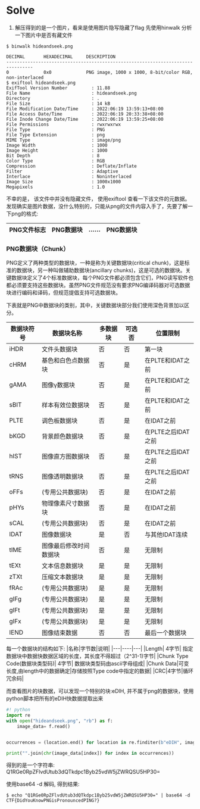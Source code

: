 # Solve

1. 解压得到的是一个图片，看来是使用图片隐写隐藏了flag
先使用hinwalk 分析一下图片中是否有藏文件
```shell
$ binwalk hideandseek.png 

DECIMAL       HEXADECIMAL     DESCRIPTION
--------------------------------------------------------------------------------
0             0x0             PNG image, 1000 x 1000, 8-bit/color RGB, non-interlaced
$ exiftool hideandseek.png
ExifTool Version Number         : 11.88
File Name                       : hideandseek.png
Directory                       : .
File Size                       : 14 kB
File Modification Date/Time     : 2022:06:19 13:59:13+08:00
File Access Date/Time           : 2022:06:19 20:33:38+08:00
File Inode Change Date/Time     : 2022:06:19 13:59:25+08:00
File Permissions                : rwxrwxrwx
File Type                       : PNG
File Type Extension             : png
MIME Type                       : image/png
Image Width                     : 1000
Image Height                    : 1000
Bit Depth                       : 8
Color Type                      : RGB
Compression                     : Deflate/Inflate
Filter                          : Adaptive
Interlace                       : Noninterlaced
Image Size                      : 1000x1000
Megapixels                      : 1.0
```
不幸的是， 该文件中并没有隐藏文件，
使用exiftool 查看一下该文件的元数据。 发现确实是图片数据，没什么特别的，只能从png的文件内容入手了，先要了解一下png的格式:

|PNG文件标志|PNG数据块|……|PNG数据块|
|----|----|----|----| 

### PNG数据块（Chunk）

PNG定义了两种类型的数据块，一种是称为关键数据块(critical chunk)，这是标准的数据块，另一种叫做辅助数据块(ancillary chunks)，这是可选的数据块。关键数据块定义了4个标准数据块，每个PNG文件都必须包含它们，PNG读写软件也都必须要支持这些数据块。虽然PNG文件规范没有要求PNG编译码器对可选数据块进行编码和译码，但规范提倡支持可选数据块。

下表就是PNG中数据块的类别，其中，关键数据块部分我们使用深色背景加以区分。

|数据块符号|数据块名称|多数据块|可选否|位置限制|
|----|----|----|----|----|
|iHDR|文件头数据块|否|否|第一块|
|cHRM|基色和白色点数据块|否|是|在PLTE和IDAT之前|
|gAMA|图像γ数据块|否|是|在PLTE和IDAT之前|
|sBIT|样本有效位数据块|否|是|在PLTE和IDAT之前|
|PLTE|调色板数据块|否|是|在IDAT之前|
|bKGD|背景颜色数据块|否|是|在PLTE之后IDAT之前|
|hIST|图像直方图数据块|否|是|在PLTE之后IDAT之前|
|tRNS|图像透明数据块|否|是|在PLTE之后IDAT之前|
|oFFs|(专用公共数据块)|否|是|在IDAT之前|
|pHYs|物理像素尺寸数据块|否|是|在IDAT之前|
|sCAL|(专用公共数据块)|否|是|在IDAT之前|
|IDAT|图像数据块|是|否|与其他IDAT连续|
|tIME|图像最后修改时间数据块|否|是|无限制|
|tEXt|文本信息数据块|是|是|无限制|
|zTXt|压缩文本数据块|是|是|无限制|
|fRAc|(专用公共数据块)|是|是|无限制|
|gIFg|(专用公共数据块)|是|是|无限制|
|gIFt|(专用公共数据块)|是|是|无限制|
|gIFx|(专用公共数据块)|是|是|无限制|
|IEND|图像结束数据|否|否|最后一个数据块| 

每一个数据块的结构如下:
|名称|字节数|说明|
|---|----|---|
|Length| 4字节| 指定数据块中数据快数据区域的长度，其长度不得超过（2^31-1)字节|
|Chunk Type Code(数据块类型码)| 4字节| 数据块类型码由ascii字母组成|
|Chunk Data|可变长度,由length中的数据确定|存储按照Type code中指定的数据|
|CRC|4字节|循环冗余码|

而查看图片的块数据，可以发现一个特别的块:eDIH, 并不属于png的数据块，使用python脚本把所有的eDIH快数据提取出来

```python
#! python
import re
with open("hideandseek.png", "rb") as f:
    image_data= f.read()


occurrences = (location.end() for location in re.finditer(b"eDIH", image_data))

print("".join(chr(image_data[index]) for index in occurrences))
```
得到的是一个字符串:
Q1RGe0RpZFlvdUtub3dQTkdpc1Byb25vdW5jZWRQSU5HP30=

使用base64 -d 解码, 得到结果:
```shell
$ echo "Q1RGe0RpZFlvdUtub3dQTkdpc1Byb25vdW5jZWRQSU5HP30=" | base64 -d
CTF{DidYouKnowPNGisPronouncedPING?}
```
